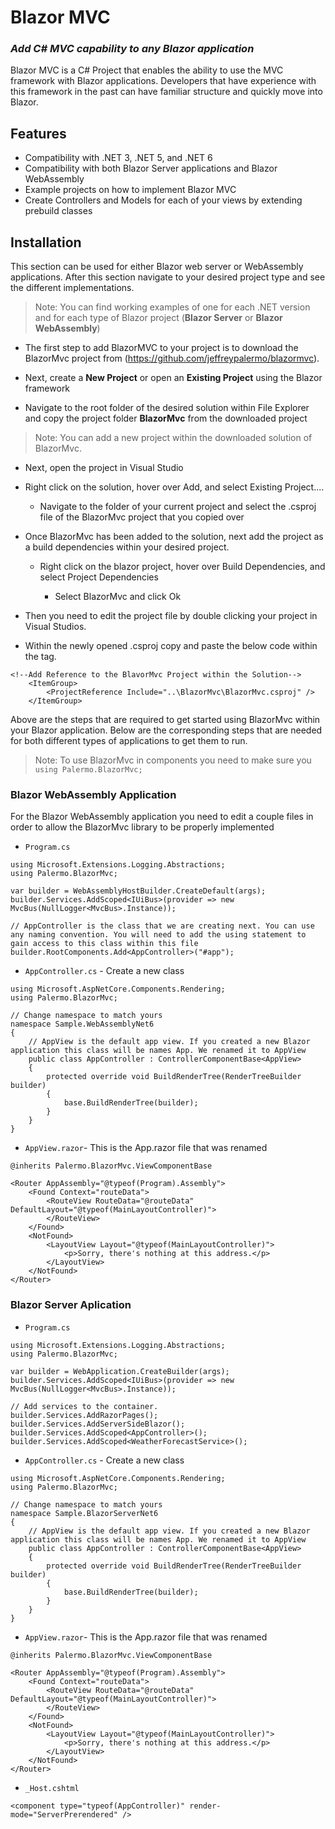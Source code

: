 # Blazor MVC 
### _Add C# MVC capability to any Blazor application_ 
Blazor MVC is a C# Project that enables the ability to use the MVC framework with Blazor applications. Developers that have experience with this framework in the past can have familiar structure and quickly move into Blazor.  
## Features 

- Compatibility with .NET 3, .NET 5, and .NET 6 
- Compatibility with both Blazor Server applications and Blazor WebAssembly
- Example projects on how to implement Blazor MVC 
- Create Controllers and Models for each of your views by extending prebuild classes 

## Installation 

This section can be used for either Blazor web server or WebAssembly applications. After this section navigate to your desired project type and see the different implementations. 

> Note: You can find working examples of one for each .NET version and for each type of Blazor project (**Blazor Server** or **Blazor WebAssembly**) 

- The first step to add BlazorMVC to your project is to download the BlazorMvc project from (https://github.com/jeffreypalermo/blazormvc). 

- Next, create a **New Project** or open an **Existing Project** using the Blazor framework 

- Navigate to the root folder of the desired solution within File Explorer and copy the project folder **BlazorMvc** from the downloaded project 

> Note: You can add a new project within the downloaded solution of BlazorMvc. 

- Next, open the project in Visual Studio 

- Right click on the solution, hover over Add, and select Existing Project.... 

    - Navigate to the folder of your current project and select the .csproj file of the BlazorMvc project that you copied over 

- Once BlazorMvc has been added to the solution, next add the project as a build dependencies within your desired project. 

    - Right click on the blazor project, hover over Build Dependencies, and select Project Dependencies 

        - Select BlazorMvc and click Ok 

- Then you need to edit the project file by double clicking your project in Visual Studios.  

- Within the newly opened .csproj copy and paste the below code within the **<Project>** tag. 

```  
<!--Add Reference to the BlavorMvc Project within the Solution--> 
    <ItemGroup> 
        <ProjectReference Include="..\BlazorMvc\BlazorMvc.csproj" /> 
    </ItemGroup>  
``` 
Above are the steps that are required to get started using BlazorMvc within your Blazor application. Below are the corresponding steps that are needed for both different types of applications to get them to run. 

> Note: To use BlazorMvc in components you need to make sure you `using Palermo.BlazorMvc;` 

### Blazor WebAssembly Application 
For the Blazor WebAssembly application you need to edit a couple files in order to allow the BlazorMvc library to be properly implemented 

- `Program.cs` 

``` 
using Microsoft.Extensions.Logging.Abstractions; 
using Palermo.BlazorMvc; 
  
var builder = WebAssemblyHostBuilder.CreateDefault(args); 
builder.Services.AddScoped<IUiBus>(provider => new MvcBus(NullLogger<MvcBus>.Instance)); 

// AppController is the class that we are creating next. You can use any naming convention. You will need to add the using statement to gain access to this class within this file 
builder.RootComponents.Add<AppController>("#app"); 
``` 

- `AppController.cs` - Create a new class  

``` 
using Microsoft.AspNetCore.Components.Rendering; 
using Palermo.BlazorMvc; 

// Change namespace to match yours 
namespace Sample.WebAssemblyNet6 
{ 
    // AppView is the default app view. If you created a new Blazor application this class will be names App. We renamed it to AppView 
    public class AppController : ControllerComponentBase<AppView> 
    { 
        protected override void BuildRenderTree(RenderTreeBuilder builder) 
        { 
            base.BuildRenderTree(builder); 
        } 
    } 
} 
``` 

- `AppView.razor`- This is the App.razor file that was renamed 

``` 
@inherits Palermo.BlazorMvc.ViewComponentBase 

<Router AppAssembly="@typeof(Program).Assembly"> 
    <Found Context="routeData"> 
        <RouteView RouteData="@routeData" DefaultLayout="@typeof(MainLayoutController)"> 
        </RouteView> 
    </Found> 
    <NotFound> 
        <LayoutView Layout="@typeof(MainLayoutController)"> 
            <p>Sorry, there's nothing at this address.</p> 
        </LayoutView> 
    </NotFound> 
</Router> 
``` 

### Blazor Server Aplication 

- `Program.cs` 

``` 
using Microsoft.Extensions.Logging.Abstractions; 
using Palermo.BlazorMvc; 

var builder = WebApplication.CreateBuilder(args); 
builder.Services.AddScoped<IUiBus>(provider => new MvcBus(NullLogger<MvcBus>.Instance)); 

// Add services to the container. 
builder.Services.AddRazorPages(); 
builder.Services.AddServerSideBlazor(); 
builder.Services.AddScoped<AppController>(); 
builder.Services.AddScoped<WeatherForecastService>(); 
``` 
- `AppController.cs` - Create a new class  

``` 
using Microsoft.AspNetCore.Components.Rendering; 
using Palermo.BlazorMvc; 

// Change namespace to match yours 
namespace Sample.BlazorServerNet6 
{ 
    // AppView is the default app view. If you created a new Blazor application this class will be names App. We renamed it to AppView 
    public class AppController : ControllerComponentBase<AppView> 
    { 
        protected override void BuildRenderTree(RenderTreeBuilder builder) 
        { 
            base.BuildRenderTree(builder); 
        } 
    } 
} 
``` 

- `AppView.razor`- This is the App.razor file that was renamed 

``` 
@inherits Palermo.BlazorMvc.ViewComponentBase 

<Router AppAssembly="@typeof(Program).Assembly"> 
    <Found Context="routeData"> 
        <RouteView RouteData="@routeData" DefaultLayout="@typeof(MainLayoutController)"> 
        </RouteView> 
    </Found> 
    <NotFound> 
        <LayoutView Layout="@typeof(MainLayoutController)"> 
            <p>Sorry, there's nothing at this address.</p> 
        </LayoutView> 
    </NotFound> 
</Router> 
``` 

- `_Host.cshtml` 

``` 
<component type="typeof(AppController)" render-mode="ServerPrerendered" /> 
``` 
